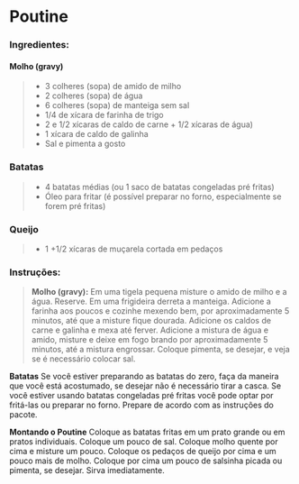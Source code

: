 # Poutine	
### **Ingredientes**:

#### **Molho (gravy)**
> - 3 colheres (sopa) de amido de milho
> - 2 colheres (sopa) de água
> - 6 colheres (sopa) de manteiga sem sal
> - 1/4 de xícara de farinha de trigo
> - 2 e 1/2 xícaras de caldo de carne + 1/2 xícaras de água)
> - 1 xícara de caldo de galinha 
> - Sal e pimenta a gosto

### **Batatas**
> - 4 batatas médias (ou 1 saco de batatas congeladas pré fritas)
> - Óleo para fritar (é possível preparar no forno, especialmente se forem pré fritas)


### **Queijo**

> - 1 +1/2 xícaras de muçarela cortada em pedaços


### **Instruções:**
 
> **Molho (gravy):**
Em uma tigela pequena misture o amido de milho e a água. Reserve.
Em uma frigideira derreta a manteiga. Adicione a farinha aos poucos e cozinhe mexendo bem, por aproximadamente 5 minutos, até que a misture fique dourada.
Adicione os caldos de carne e galinha e mexa até ferver. Adicione a mistura de água e amido, misture e deixe em fogo brando por aproximadamente 5 minutos, até a mistura engrossar. Coloque pimenta, se desejar, e veja se é necessário colocar sal.

**Batatas**
Se você estiver preparando as batatas do zero, faça da maneira que você está acostumado, se desejar não é necessário tirar a casca.
Se você estiver usando batatas congeladas pré fritas você pode optar por fritá-las ou preparar no forno. Prepare de acordo com as instruções do pacote.

**Montando o Poutine**
Coloque as batatas fritas em um prato grande ou em pratos individuais. Coloque um pouco de sal. Coloque molho quente por cima e misture um pouco. Coloque os pedaços de queijo por cima e um pouco mais de molho. Coloque por cima um pouco de salsinha picada ou pimenta, se desejar. Sirva imediatamente.
